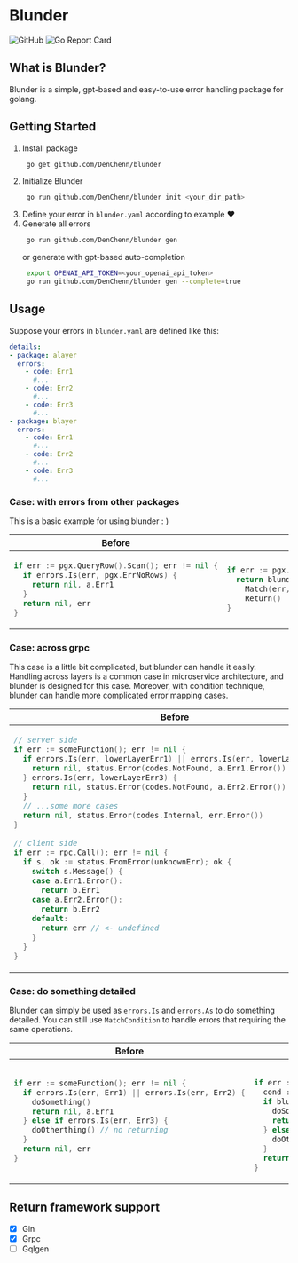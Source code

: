 # Blunder
![GitHub](https://img.shields.io/github/license/DenChenn/blunder)
![Go Report Card](https://goreportcard.com/badge/github.com/DenChenn/blunder)

## What is Blunder?
Blunder is a simple, gpt-based and easy-to-use error handling package for golang.

## Getting Started
1. Install package
   ```bash
    go get github.com/DenChenn/blunder
   ```
2. Initialize Blunder
   ```bash
    go run github.com/DenChenn/blunder init <your_dir_path>
   ```
3. Define your error in `blunder.yaml` according to example ❤️
4. Generate all errors
   ```bash
    go run github.com/DenChenn/blunder gen
   ```
   or generate with gpt-based auto-completion
   ```bash
    export OPENAI_API_TOKEN=<your_openai_api_token>
    go run github.com/DenChenn/blunder gen --complete=true 
   ```

## Usage
Suppose your errors in `blunder.yaml` are defined like this:
```yaml
details:
- package: alayer
  errors:
    - code: Err1
      #...
    - code: Err2
      #...
    - code: Err3
      #...
- package: blayer
  errors:
    - code: Err1
      #...
    - code: Err2
      #...
    - code: Err3
      #...
```

### Case: with errors from other packages 
This is a basic example for using blunder : )

<table>
<thead><tr><th>Before</th><th>Blunder</th></tr></thead>
<tbody>
<tr><td>

```go
if err := pgx.QueryRow().Scan(); err != nil {
  if errors.Is(err, pgx.ErrNoRows) {
    return nil, a.Err1
  }
  return nil, err 
}
```

</td><td>

```go
if err := pgx.QueryRow().Scan(); err != nil {
  return blunder.
    Match(err, pgx.ErrNoRows, a.Err1).
    Return() 
}
```

</td></tr>
</tbody></table>

### Case: across grpc 
This case is a little bit complicated, but blunder can handle it easily.  
Handling across layers is a common case in microservice architecture, and blunder is designed for this case.
Moreover, with condition technique, blunder can handle more complicated error mapping cases.

<table>
<thead><tr><th>Before</th><th>Blunder</th></tr></thead>
<tbody>
<tr><td>

```go
// server side
if err := someFunction(); err != nil {
  if errors.Is(err, lowerLayerErr1) || errors.Is(err, lowerLayerErr2) {
    return nil, status.Error(codes.NotFound, a.Err1.Error())
  } errors.Is(err, lowerLayerErr3) {
    return nil, status.Error(codes.NotFound, a.Err2.Error())
  } 
  // ...some more cases 
  return nil, status.Error(codes.Internal, err.Error())
}

// client side
if err := rpc.Call(); err != nil { 
  if s, ok := status.FromError(unknownErr); ok {
    switch s.Message() {
    case a.Err1.Error():
      return b.Err1
    case a.Err2.Error():
      return b.Err2
    default:
      return err // <- undefined
    }
  }
}
```

</td><td>

```go
// server side
if err := someFunction(); err != nil {
  cond := blunder.NewCondition().
    ManyToOne([]error{lowerLayerErr1, lowerLayerErr2}, a.Err1).
    OneToOne(lowerLayerErr3, a.Err2) // some more cases
  return blunder.
        MatchCondition(err, cond).
        ReturnForGrpc()
}

// client side
if err := rpc.Call(); err != nil {
  cond := blunder.NewCondition().
    OneToOne(a.Err1, b.Err1).
    OneToOne(a.Err2, b.Err2) // some more cases
  return blunder.
    MatchCondition(err, cond).
    Return()
}
```

</td></tr>
</tbody></table>

### Case: do something detailed 
Blunder can simply be used as `errors.Is` and `errors.As` to do something detailed.
You can still use `MatchCondition` to handle errors that requiring the same operations.

<table>
<thead><tr><th>Before</th><th>Blunder</th></tr></thead>
<tbody>
<tr><td>

```go
if err := someFunction(); err != nil {
  if errors.Is(err, Err1) || errors.Is(err, Err2) {
    doSomething()
    return nil, a.Err1
  } else if errors.Is(err, Err3) {
    doOtherthing() // no returning
  }
  return nil, err 
}
```

</td><td>

```go

if err := someFunction(); err != nil {
  cond := blunder.NewCondition().ManyToOne([Err1, Err2], a.Err1)
  if blunder.MatchCondition(err, cond).GetIsMatched() {
    doSomething()
    return nil, a.Err1
  } else if blunder.Match(err, Err3).GetIsMatched() {
    doOtherthing()
  }
  return nil, blunder.ErrUndefined
}
```

</td></tr>
</tbody></table>

## Return framework support
- [x] Gin
- [x] Grpc
- [ ] Gqlgen